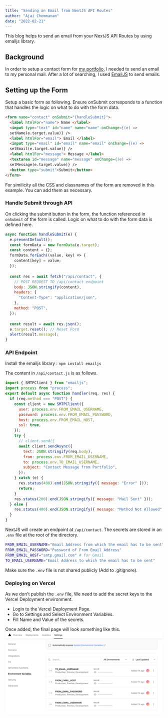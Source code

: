 ```yaml
---
title: "Sending an Email from NextJS API Routes"
author: "Ajai Chemmanam"
date: "2022-02-21"
---
```


This blog helps to send an email from your NextJS API Routes by using emailjs library.

## Background

In order to setup a contact form for [my portfolio](https://ajaichemmanam.vercel.app/#contact), I needed to send an email to my personal mail.
After a lot of searching, I used [EmailJS](https://github.com/eleith/emailjs) to send emails.

## Setting up the Form

Setup a basic form as following.
Ensure onSubmit corresponds to a function that handles the logic on what to do with the form data.

```html
<form name="contact" onSubmit="{handleSubmit}">
  <label htmlFor="name"> Name </label>
  <input type="text" id="name" name="name" onChange={(e) =>
  setName(e.target.value)} />
  <label htmlFor="email"> Email </label>
  <input type="email" id="email" name="email" onChange={(e) =>
  setEmail(e.target.value)} />
  <label htmlFor="message"> Message </label>
  <textarea id="message" name="message" onChange={(e) =>
  setMessage(e.target.value)} />
  <button type="submit">Submit</button>
</form>
```

For similicity all the CSS and classnames of the form are removed in this example.
You can add them as necessary.

### Handle Submit through API

On clicking the submit button in the form, the function referenced in `onSubmit` of the form is called.
Logic on what to do with the form data is defined here.

```js
async function handleSubmit(e) {
  e.preventDefault();
  const formData = new FormData(e.target);
  const content = {};
  formData.forEach((value, key) => {
    content[key] = value;
  });

  const res = await fetch("/api/contact", {
    // POST REQUEST TO /api/contact endpoint
    body: JSON.stringify(content),
    headers: {
      "Content-Type": "application/json",
    },
    method: "POST",
  });

  const result = await res.json();
  e.target.reset(); // Reset Form
  alert(result.message);
}
```

### API Endpoint

Install the emailjs library : `npm install emailjs`

The content in `/api/contact.js` is as follows.

```js
import { SMTPClient } from "emailjs";
import process from "process";
export default async function handler(req, res) {
  if (req.method === "POST") {
    const client = new SMTPClient({
      user: process.env.FROM_EMAIL_USERNAME,
      password: process.env.FROM_EMAIL_PASSWORD,
      host: process.env.FROM_EMAIL_HOST,
      ssl: true,
    });
    try {
      // client.send({
      await client.sendAsync({
        text: JSON.stringify(req.body),
        from: process.env.FROM_EMAIL_USERNAME,
        to: process.env.TO_EMAIL_USERNAME,
        subject: "Contact Message from Portfolio",
      });
    } catch (e) {
      res.status(400).end(JSON.stringify({ message: "Error" }));
      return;
    }
    res.status(200).end(JSON.stringify({ message: "Mail Sent" }));
  } else {
    res.status(400).end(JSON.stringify({ message: "Method Not Allowed" }));
  }
}
```

NextJS will create an endpoint at `/api/contact`.
The secrets are stored in an `.env` file at the root of the directory.

```bash
FROM_EMAIL_USERNAME="Email Address from which the email has to be sent"
FROM_EMAIL_PASSWORD="Password of From Email Address"
FROM_EMAIL_HOST="smtp.gmail.com" # for Gmail
TO_EMAIL_USERNAME="Email Address to which the email has to be sent"
```

Make sure the `.env` file is not shared publicly (Add to .gitignore).

### Deploying on Vercel

As we don't publish the `.env` file, We need to add the secret keys to the Vercel Deployment environment.

- Login to the Vercel Deployment Page.
- Go to Settings and Select Environment Variables.
- Fill Name and Value of the secrets.

Once added, the final page will look something like this.
![Vercel Environment Variables](/static/blogImages/vercel_env.png)


